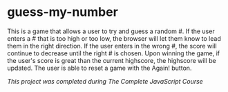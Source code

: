 # guess-my-number 
 
This is a game that allows a user to try and guess a random #. If the user enters a # that is too high or too low, the browser will let them know to lead them in the right direction. If the user enters in the wrong #, the score will continue to decrease until the right # is chosen. Upon winning the game, if the user's score is great than the current highscore, the highscore will be updated. The user is able to reset a game with the Again! button. 

_This project was completed during The Complete JavaScript Course_
